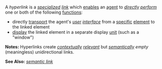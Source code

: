 A *hyperlink* is a *[specialized](https://github.com/gcassel/Modular-Organization-Terminology/blob/master/terms/specialize.md) [link](https://github.com/gcassel/Modular-Organization-Terminology/blob/master/terms/link.md)* which [enables](https://github.com/gcassel/Modular-Organization-Terminology/blob/master/terms/enable.md) an [agent](https://github.com/gcassel/Modular-Organization-Terminology/blob/master/terms/agent.md) to *[directly](https://github.com/gcassel/Modular-Organization-Terminology/blob/master/terms/direct.md) [perform](https://github.com/gcassel/Modular-Organization-Terminology/blob/master/terms/perform.md)* one or both of the following [functions](https://github.com/gcassel/Modular-Organization-Terminology/blob/master/terms/function.md):
* directly [transport](https://github.com/gcassel/Modular-Organization-Terminology/blob/master/terms/transport.md) the agent's *[user](https://github.com/gcassel/Modular-Organization-Terminology/blob/master/terms/user.md) [interface](https://github.com/gcassel/Modular-Organization-Terminology/blob/master/terms/interface.md)* from a [specific](https://github.com/gcassel/Modular-Organization-Terminology/blob/master/terms/specific.md) [element](https://github.com/gcassel/Modular-Organization-Terminology/blob/master/terms/element.md) to the linked element
* [display](https://github.com/gcassel/Modular-Organization-Terminology/blob/master/terms/display.md) the linked element in a separate display [unit](https://github.com/gcassel/Modular-Organization-Terminology/blob/master/terms/unit.md) (such as a "window")  
		
**Notes:**  Hyperlinks create *[contextually](https://github.com/gcassel/Modular-Organization-Terminology/blob/master/terms/context.md) [relevant](https://github.com/gcassel/Modular-Organization-Terminology/blob/master/terms/relevance.md)* but *[semantically](https://github.com/gcassel/Modular-Organization-Terminology/blob/master/terms/semantic.md) empty* (meaningless) unidirectional links.  
		
**See Also:**  *[semantic link](https://github.com/gcassel/Modular-Organization-Terminology/blob/master/terms/semantic-link.md)*
